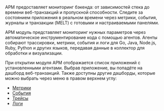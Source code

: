 APM предоставляет мониторинг бэкенда: от зависимостей стека до времени веб-транзакций и пропускной способности. Следите за состоянием приложения в реальном времени через метрики, события, журналы и транзакции (MELT) с готовыми и настраиваемыми панелями.

APM модуль представляет мониторинг нужных параметров через автоматическое инструментирование кода с помощью агентов. Агенты собирают трассировки, метрики, события и логи для Go, Java, Node.js, Ruby, Python и других языков, передавая данные в коллектор для обработки и визуализации.

При открытии модуля APM отображается список приложений с установленными агентами. Выбрав приложение, вы попадёте на дашборд веб-транзакций. Также доступны другие дашборды, которые можно выбрать через меню в правом верхнем углу:

- [Метрики](data_model/metrics.md)
- [События](data_model/events.md)
- [Трейсы](data_model/traces.md)
- [Логи](data_model/logs.md)
